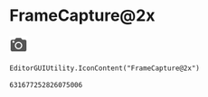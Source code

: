 # FrameCapture@2x
![](/img/FrameCapture@2x.png)

``` CSharp
EditorGUIUtility.IconContent("FrameCapture@2x")
```
```
631677252826075006
```
